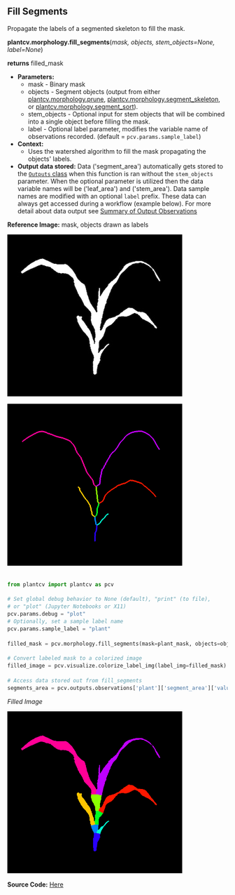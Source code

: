 ## Fill Segments

Propagate the labels of a segmented skeleton to fill the mask.

**plantcv.morphology.fill_segments**(*mask, objects, stem_objects=None, label=None*)

**returns** filled_mask

- **Parameters:**
    - mask         - Binary mask
    - objects      - Segment objects (output from either [plantcv.morphology.prune](prune.md),
    [plantcv.morphology.segment_skeleton](segment_skeleton.md), or
    [plantcv.morphology.segment_sort](segment_sort.md)).
    - stem_objects - Optional input for stem objects that will be combined into a single object before filling the mask. 
    - label        - Optional label parameter, modifies the variable name of observations recorded. (default = `pcv.params.sample_label`)
- **Context:**
    - Uses the watershed algorithm to fill the mask propagating the objects' labels.
- **Output data stored:** Data ('segment_area') automatically gets stored to the [`Outputs` class](outputs.md) when this function is ran without the `stem_objects` parameter.
    When the optional parameter is utilized then the data variable names will be ('leaf_area') and ('stem_area'). Data sample names are modified with an optional 
    `label` prefix. 
    These data can always get accessed during a workflow (example below). For more detail about data output see [Summary of Output Observations](output_measurements.md#summary-of-output-observations)

**Reference Image:** mask, objects drawn as labels

![Screenshot](img/documentation_images/segment_skeleton/mask_image.jpg)

![Screenshot](img/documentation_images/fill_segments/segmented_img.png)


```python

from plantcv import plantcv as pcv

# Set global debug behavior to None (default), "print" (to file),
# or "plot" (Jupyter Notebooks or X11)
pcv.params.debug = "plot"
# Optionally, set a sample label name
pcv.params.sample_label = "plant"

filled_mask = pcv.morphology.fill_segments(mask=plant_mask, objects=obj)

# Convert labeled mask to a colorized image
filled_image = pcv.visualize.colorize_label_img(label_img=filled_mask)

# Access data stored out from fill_segments
segments_area = pcv.outputs.observations['plant']['segment_area']['value']

```

*Filled Image*

![Screenshot](img/documentation_images/fill_segments/filled_image.png)

**Source Code:** [Here](https://github.com/danforthcenter/plantcv/blob/main/plantcv/plantcv/morphology/fill_segments.py)
